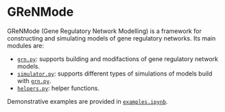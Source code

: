 # GReNMode

GReNMode (Gene Regulatory Network Modelling) is a framework for constructing and simulating models of gene regulatory networks. Its main modules are:

* [`grn.py`](grn.py): supports building and modifactions of gene regulatory network models.
* [`simulator.py`](simulator.py): supports different types of simulations of models build with [`grn.py`](grn.py).
* [`helpers.py`](helpers.py): helper functions.

Demonstrative examples are provided in [`examples.ipynb`](examples.ipynb).